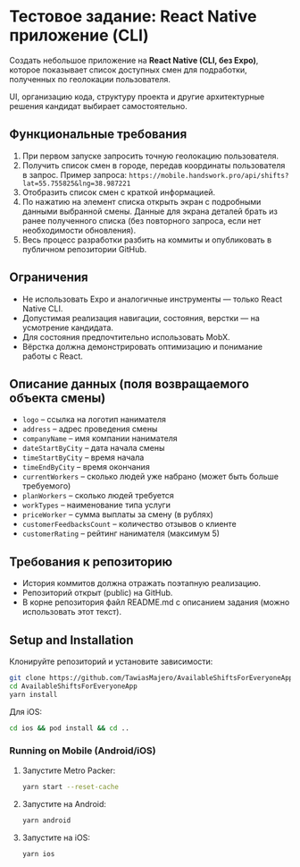 # Тестовое задание: React Native приложение (CLI)

Создать небольшое приложение на **React Native (CLI, без Expo)**, которое показывает список доступных смен для подработки, полученных по геолокации пользователя.

UI, организацию кода, структуру проекта и другие архитектурные решения кандидат выбирает самостоятельно.

## Функциональные требования

1. При первом запуске запросить точную геолокацию пользователя.
2. Получить список смен в городе, передав координаты пользователя в запрос. Пример запроса: `https://mobile.handswork.pro/api/shifts?lat=55.755825&lng=38.987221`
3. Отобразить список смен с краткой информацией.
4. По нажатию на элемент списка открыть экран с подробными данными выбранной смены. Данные для экрана деталей брать из ранее полученного списка (без повторного запроса, если нет необходимости обновления).
5. Весь процесс разработки разбить на коммиты и опубликовать в публичном репозитории GitHub.

## Ограничения

* Не использовать Expo и аналогичные инструменты — только React Native CLI.
* Допустимая реализация навигации, состояния, верстки — на усмотрение кандидата.
* Для состояния предпочтительно использовать MobX.
* Вёрстка должна демонстрировать оптимизацию и понимание работы с React.

## Описание данных (поля возвращаемого объекта смены)

* `logo` – ссылка на логотип нанимателя
* `address` – адрес проведения смены
* `companyName` – имя компании нанимателя
* `dateStartByCity` – дата начала смены
* `timeStartByCity` – время начала
* `timeEndByCity` – время окончания
* `currentWorkers` – сколько людей уже набрано (может быть больше требуемого)
* `planWorkers` – сколько людей требуется
* `workTypes` – наименование типа услуги
* `priceWorker` – сумма выплаты за смену (в рублях)
* `customerFeedbacksCount` – количество отзывов о клиенте
* `customerRating` – рейтинг нанимателя (максимум 5)

## Требования к репозиторию

* История коммитов должна отражать поэтапную реализацию.
* Репозиторий открыт (public) на GitHub.
* В корне репозитория файл README.md с описанием задания (можно использовать этот текст).

## Setup and Installation
Клонируйте репозиторий и установите зависимости:

```bash
git clone https://github.com/TawiasMajero/AvailableShiftsForEveryoneApp.git
cd AvailableShiftsForEveryoneApp
yarn install
```

Для iOS:
```bash
cd ios && pod install && cd ..
```

### Running on Mobile (Android/iOS)
1. Запустите Metro Packer:
   ```bash
   yarn start --reset-cache
   ```

2. Запустите на Android:
   ```bash
   yarn android
   ```

3. Запустите на iOS:
   ```bash
   yarn ios
   ```
